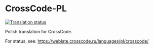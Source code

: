 # CrossCode-PL

[![Translation status](https://weblate.crosscode.ru/widgets/crosscode/pl/-/svg-badge.svg)](https://weblate.crosscode.ru/engage/crosscode/)

Polish translation for CrossCode.

For status, see: https://weblate.crosscode.ru/languages/pl/crosscode/
